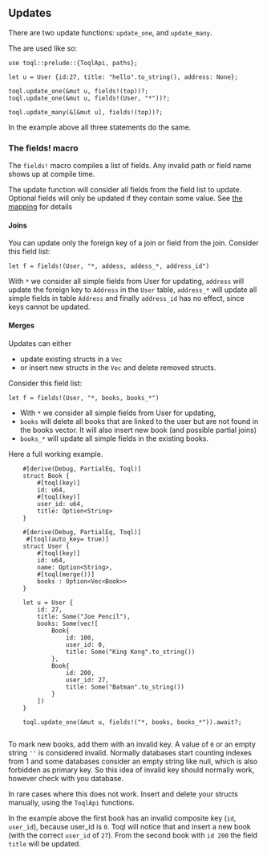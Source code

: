 ## Updates

There are two update functions: `update_one`, and `update_many`. 

The are used like so:

```
use toql::prelude::{ToqlApi, paths};

let u = User {id:27, title: "hello".to_string(), address: None};

toql.update_one(&mut u, fields!(top))?;
toql.update_one(&mut u, fields!(User, "*"))?;

toql.update_many(&[&mut u], fields!(top))?;
```

In the example above all three statements do the same.



### The fields! macro
The `fields!` macro compiles a list of fields. Any invalid path or field name shows up at compile time.

The update function will consider all fields from the field list to update. Optional fields will only 
be updated if they contain some value. See [the mapping]() for details

#### Joins
You can update only the foreign key of a join or field from the join. Consider this field list:

```
let f = fields!(User, "*, addess, addess_*, address_id")
```

With `*` we consider all simple fields from User for updating, 
`address` will update the foreign key to `Address` in the `User` table,
`address_*` will update all simple fields in table `Address`
and finally `address_id` has no effect, since keys cannot be updated.

#### Merges
Updates can either 
- update existing structs in a `Vec` 
- or insert new structs in the `Vec` and delete removed structs. 

Consider this field list:

```
let f = fields!(User, "*, books, books_*")
```

- With `*` we consider all simple fields from User for updating, 
- `books` will delete all books that are linked to the user but are not found in the books vector. 
It will also insert new book (and possible partial joins)
- `books_*` will update all simple fields in the existing books.

Here a full working example.

```
    #[derive(Debug, PartialEq, Toql)]
    struct Book {
        #[toql(key)]
        id: u64,
        #[toql(key)]
        user_id: u64,
        title: Option<String>
    }

    #[derive(Debug, PartialEq, Toql)]
     #[toql(auto_key= true)]
    struct User {
        #[toql(key)]
        id: u64,
        name: Option<String>,
        #[toql(merge())]
        books : Option<Vec<Book>>
    }

    let u = User {
        id: 27,
        title: Some("Joe Pencil"),
        books: Some(vec![
            Book{
                id: 100,
                user_id: 0,
                title: Some("King Kong".to_string())
            },
            Book{
                id: 200,
                user_id: 27,
                title: Some("Batman".to_string())
            }
        ])
    }

    toql.update_one(&mut u, fields!("*, books, books_*")).await?;
    
```

To mark new books, add them with an invalid key. A value of `0` or an empty string `''` is considered invalid.
Normally databases start counting indexes from 1 and some databases consider an empty string like null, which is 
also forbidden as primary key. So this idea of invalid key should normally work, however check with you database.

In rare cases where this does not work. Insert and delete your structs manually, using the `ToqlApi` functions.

In the example above the first book has an invalid composite key (`id`, `user_id`), because user_id is `0`. 
Toql will notice that and insert a new book (with the correct `user_id` of `27`). From the second book with `id 200` the field `title` will be updated.





 








